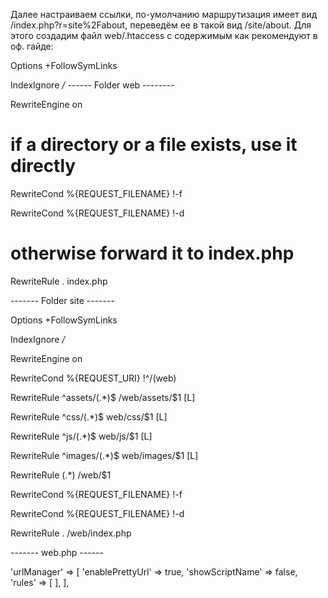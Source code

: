 Далее настраиваем ссылки, по-умолчанию маршрутизация имеет вид /index.php?r=site%2Fabout, переведём ее в такой 
вид /site/about. Для этого создадим файл web/.htaccess с содержимым как рекомендуют в оф. гайде:

Options +FollowSymLinks

IndexIgnore */*
------ Folder web --------

RewriteEngine on

# if a directory or a file exists, use it directly

RewriteCond %{REQUEST_FILENAME} !-f

RewriteCond %{REQUEST_FILENAME} !-d

# otherwise forward it to index.php

RewriteRule . index.php

------- Folder site -------

Options +FollowSymLinks

IndexIgnore */*

RewriteEngine on

RewriteCond %{REQUEST_URI} !^/(web)

RewriteRule ^assets/(.*)$ /web/assets/$1 [L]

RewriteRule ^css/(.*)$ web/css/$1 [L]

RewriteRule ^js/(.*)$ web/js/$1 [L]

RewriteRule ^images/(.*)$ web/images/$1 [L]

RewriteRule (.*) /web/$1

RewriteCond %{REQUEST_FILENAME} !-f

RewriteCond %{REQUEST_FILENAME} !-d

RewriteRule . /web/index.php

-------   web.php  ------

 'urlManager' => [
            'enablePrettyUrl' => true,
            'showScriptName' => false,
            'rules' => [
            ],
        ],
